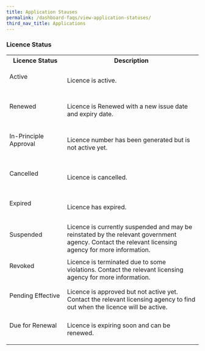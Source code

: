 ```yaml
---
title: Application Stauses
permalink: /dashboard-faqs/view-application-statuses/
third_nav_title: Applications
---
```


### Licence Status

<table>
<tr>
<th style='width: 30%;'><b>Licence Status</b></th>
<th style='width: auto;'><b>Description</b></th>
</tr>
<tr>
<td><p id="status-border" class="green">Active</p><br></td>
<td>Licence is active.</td>
</tr>
<tr>
<td><p id="status-border" class="green">Renewed</p><br></td>
<td>Licence is Renewed with a new issue date and expiry date.</td>
</tr>
<tr>
<td><p id="status-border" class="green">In-Principle Approval</p><br></td>
<td>Licence number has been generated but is not active yet.</td>
</tr>
<tr>
<td><p id="status-border" class="orange">Cancelled</p><br></td>
<td>Licence is cancelled.</td>
</tr>
<tr>
<td><p id="status-border" class="red">Expired</p><br></td>
<td>Licence has expired.</td>
</tr>
<tr>
<td><p id="status-border" class="red">Suspended</p><br></td>
<td>Licence is currently suspended and may be reinstated by the relevant government agency. Contact the relevant licensing agency for more information.</td>
</tr>
<tr>
<td><p id="status-border" class="red">Revoked</p><br></td>
<td>Licence is terminated due to some violations. Contact the relevant licensing agency for more information.</td>
</tr>
<tr>
<td><p id="status-border" class="blue">Pending Effective</p><br></td>
<td>Licence is approved but not active yet. Contact the relevant licensing agency to find out when the licence will be active.</td>
</tr>
<tr>
<td><p id="status-border" class="orange">Due for Renewal</p><br></td>
<td>Licence is expiring soon and can be renewed.</td>
</tr>
</table>
